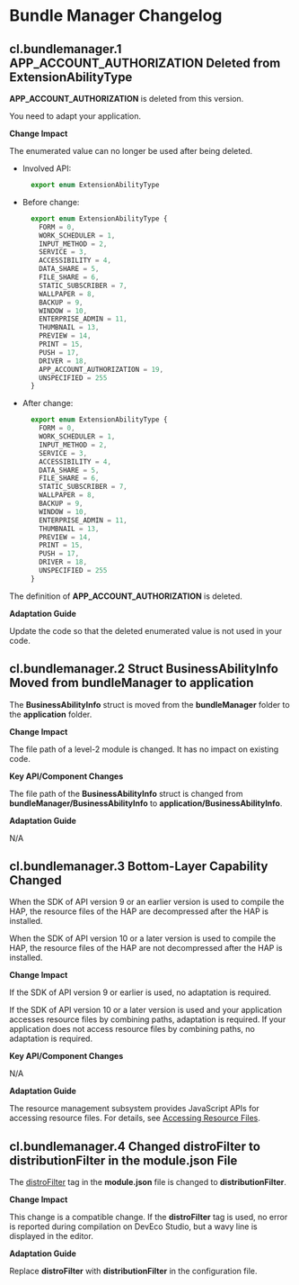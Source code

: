 # Bundle Manager Changelog
## cl.bundlemanager.1 APP_ACCOUNT_AUTHORIZATION Deleted from ExtensionAbilityType

**APP_ACCOUNT_AUTHORIZATION** is deleted from this version.

You need to adapt your application.

**Change Impact**

The enumerated value can no longer be used after being deleted.

- Involved API:

  ```js
    export enum ExtensionAbilityType
  ```

- Before change:

  ```js
    export enum ExtensionAbilityType {
      FORM = 0,
      WORK_SCHEDULER = 1,
      INPUT_METHOD = 2,
      SERVICE = 3,
      ACCESSIBILITY = 4,
      DATA_SHARE = 5,
      FILE_SHARE = 6,
      STATIC_SUBSCRIBER = 7,
      WALLPAPER = 8,
      BACKUP = 9,
      WINDOW = 10,
      ENTERPRISE_ADMIN = 11,
      THUMBNAIL = 13,
      PREVIEW = 14,
      PRINT = 15,
      PUSH = 17,
      DRIVER = 18,
      APP_ACCOUNT_AUTHORIZATION = 19,
      UNSPECIFIED = 255
    }
  ```

- After change:

  ```js
    export enum ExtensionAbilityType {
      FORM = 0,
      WORK_SCHEDULER = 1,
      INPUT_METHOD = 2,
      SERVICE = 3,
      ACCESSIBILITY = 4,
      DATA_SHARE = 5,
      FILE_SHARE = 6,
      STATIC_SUBSCRIBER = 7,
      WALLPAPER = 8,
      BACKUP = 9,
      WINDOW = 10,
      ENTERPRISE_ADMIN = 11,
      THUMBNAIL = 13,
      PREVIEW = 14,
      PRINT = 15,
      PUSH = 17,
      DRIVER = 18,
      UNSPECIFIED = 255
    }
  ```

The definition of **APP_ACCOUNT_AUTHORIZATION** is deleted.


**Adaptation Guide**

Update the code so that the deleted enumerated value is not used in your code.

## cl.bundlemanager.2 Struct BusinessAbilityInfo Moved from bundleManager to application

The **BusinessAbilityInfo** struct is moved from the **bundleManager** folder to the **application** folder.


**Change Impact**

The file path of a level-2 module is changed. It has no impact on existing code.

**Key API/Component Changes**

The file path of the **BusinessAbilityInfo** struct is changed from **bundleManager/BusinessAbilityInfo** to **application/BusinessAbilityInfo**.

**Adaptation Guide**

N/A

## cl.bundlemanager.3 Bottom-Layer Capability Changed

When the SDK of API version 9 or an earlier version is used to compile the HAP, the resource files of the HAP are decompressed after the HAP is installed.

When the SDK of API version 10 or a later version is used to compile the HAP, the resource files of the HAP are not decompressed after the HAP is installed.

**Change Impact**

If the SDK of API version 9 or earlier is used, no adaptation is required.

If the SDK of API version 10 or a later version is used and your application accesses resource files by combining paths, adaptation is required. If your application does not access resource files by combining paths, no adaptation is required.

**Key API/Component Changes**

N/A

**Adaptation Guide**

The resource management subsystem provides JavaScript APIs for accessing resource files. For details, see [Accessing Resource Files](../../../application-dev/reference/apis/js-apis-resource-manager.md#getrawfilecontent9).


## cl.bundlemanager.4 Changed distroFilter to distributionFilter in the module.json File
The [distroFilter](../../../application-dev/quick-start/module-configuration-file.md) tag in the **module.json** file is changed to **distributionFilter**.

**Change Impact**

This change is a compatible change. If the **distroFilter** tag is used, no error is reported during compilation on DevEco Studio, but a wavy line is displayed in the editor.

**Adaptation Guide**

Replace **distroFilter** with **distributionFilter** in the configuration file.